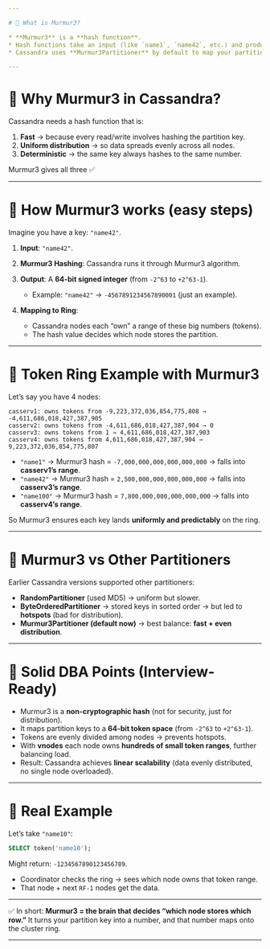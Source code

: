 ```yaml
---

# 📌 What is Murmur3?

* **Murmur3** is a **hash function**.
* Hash functions take an input (like `name1`, `name42`, etc.) and produce a big number (called a **hash value**).
* Cassandra uses **Murmur3Partitioner** by default to map your partition keys → token values → specific nodes.

---
```


# 📌 Why Murmur3 in Cassandra?

Cassandra needs a hash function that is:

1. **Fast** → because every read/write involves hashing the partition key.
2. **Uniform distribution** → so data spreads evenly across all nodes.
3. **Deterministic** → the same key always hashes to the same number.

Murmur3 gives all three ✅

---

# 📌 How Murmur3 works (easy steps)

Imagine you have a key: `"name42"`.

1. **Input**: `"name42"`.
2. **Murmur3 Hashing**: Cassandra runs it through Murmur3 algorithm.
3. **Output**: A **64-bit signed integer** (from `-2^63` to `+2^63-1`).

   * Example: `"name42"` → `-4567891234567890001` (just an example).
4. **Mapping to Ring**:

   * Cassandra nodes each “own” a range of these big numbers (tokens).
   * The hash value decides which node stores the partition.

---

# 📌 Token Ring Example with Murmur3

Let’s say you have 4 nodes:

```
casserv1: owns tokens from -9,223,372,036,854,775,808 → -4,611,686,018,427,387,905
casserv2: owns tokens from -4,611,686,018,427,387,904 → 0
casserv3: owns tokens from 1 → 4,611,686,018,427,387,903
casserv4: owns tokens from 4,611,686,018,427,387,904 → 9,223,372,036,854,775,807
```

* `"name1"` → Murmur3 hash = `-7,000,000,000,000,000,000` → falls into **casserv1’s range**.
* `"name42"` → Murmur3 hash = `2,500,000,000,000,000,000` → falls into **casserv3’s range**.
* `"name100"` → Murmur3 hash = `7,800,000,000,000,000,000` → falls into **casserv4’s range**.

So Murmur3 ensures each key lands **uniformly and predictably** on the ring.

---

# 📌 Murmur3 vs Other Partitioners

Earlier Cassandra versions supported other partitioners:

* **RandomPartitioner** (used MD5) → uniform but slower.
* **ByteOrderedPartitioner** → stored keys in sorted order → but led to **hotspots** (bad for distribution).
* **Murmur3Partitioner (default now)** → best balance: **fast + even distribution**.

---

# 📌 Solid DBA Points (Interview-Ready)

* Murmur3 is a **non-cryptographic hash** (not for security, just for distribution).
* It maps partition keys to a **64-bit token space** (from `-2^63` to `+2^63-1`).
* Tokens are evenly divided among nodes → prevents hotspots.
* With **vnodes** each node owns **hundreds of small token ranges**, further balancing load.
* Result: Cassandra achieves **linear scalability** (data evenly distributed, no single node overloaded).

---

# 📌 Real Example

Let’s take `"name10"`:

```sql
SELECT token('name10');
```

Might return: `-1234567890123456789`.

* Coordinator checks the ring → sees which node owns that token range.
* That node + next `RF-1` nodes get the data.

---

✅ In short:
**Murmur3 = the brain that decides “which node stores which row.”**
It turns your partition key into a number, and that number maps onto the cluster ring.

---
